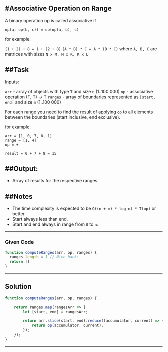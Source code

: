 #Associative Operation on Range
---

A binary operation op is called associative if

```op(a, op(b, c)) = op(op(a, b), c)```

for example:


```(1 + 2) + 8 = 1 + (2 + 8)```
```(A * B) * C = A * (B * C)``` where ```A, B, C``` are matrices with sizes ```N x M, M x K, K x L```


##Task
---
Inputs:

```arr``` - array of objects with type ```T``` and size ```n``` (1..100 000)
```op``` - associative operation (T, T) -> T
```ranges``` - array of boundaries represented as ```[start, end]``` and size ```m``` (1..100 000)

For each range you need to find the result of applying ```op``` to all elements between the boundaries (start inclusive, end exclusive).

for example:

```
arr = [1, 0, 7, 8, 1]  
range = [1, 4]  
op = +

result = 0 + 7 + 8 = 15
```
##Output:
---

- Array of results for the respective ranges.

##Notes
---
- The time complexity is expected to be ```O((n + m) * log n) * T(op)``` or better.
- Start always less than end.
- Start and end always in range from ```0``` to ```n```.

---
### Given Code
```javascript
function computeRanges(arr, op, ranges) {
  ranges.length = 1 // Nice hack! 
  return []
}
```

---
## Solution

```javascript
function computeRanges(arr, op, ranges) {

    return ranges.map(rangesArr => {
        let [start, end] = rangesArr;

        return arr.slice(start, end).reduce((accumulator, current) => {
            return op(accumulator, current);
        });
    });
}
```

---
